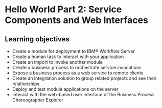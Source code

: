 <!-- image -->

# Hello World Part 2: Service Components and Web Interfaces

## Learning objectives

- Create a module for deployment to IBM® Workflow
Server
- Create a human task to interact with your application
- Create an import to invoke another module
- Create a business process to orchestrate service invocations
- Expose a business process as a web service to remote clients
- Create an integration solution to group related projects and see
their relationships
- Deploy and test module applications on the server
- Interact with the web-based user interface of the Business Process
Choreographer Explorer